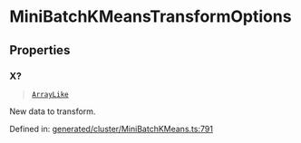 # MiniBatchKMeansTransformOptions

## Properties

### X?

> [`ArrayLike`](../types/ArrayLike.md)

New data to transform.

Defined in:  [generated/cluster/MiniBatchKMeans.ts:791](https://github.com/transitive-bullshit/scikit-learn-ts/blob/92ab806/packages/sklearn/src/generated/cluster/MiniBatchKMeans.ts#L791)
